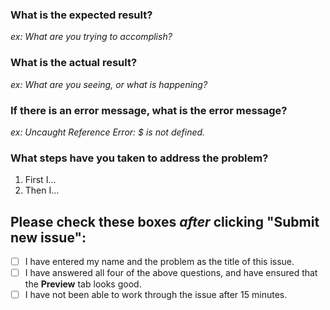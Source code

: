 ### What is the expected result?
_ex: What are you trying to accomplish?_  


### What is the actual result? 
_ex: What are you seeing, or what is happening?_  


### If there is an error message, what is the error message?  
_ex: Uncaught Reference Error: $ is not defined._

### What steps have you taken to address the problem? 

1. First I...
1. Then I...


## Please check these boxes _**after**_ clicking "Submit new issue":
- [ ] I have entered my name and the problem as the title of this issue.
- [ ] I have answered all four of the above questions, and have ensured that the **Preview** tab looks good.
- [ ] I have not been able to work through the issue after 15 minutes.
